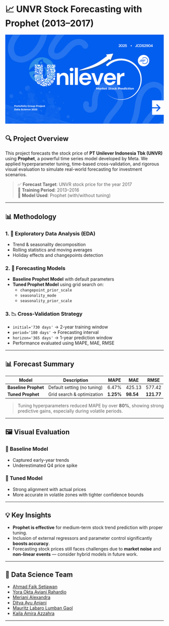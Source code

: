 # 📈 UNVR Stock Forecasting with Prophet (2013–2017)

![Unilever Forecasting](Presentation/UNVR_Forecasting.gif)

## 🔍 Project Overview

This project forecasts the stock price of **PT Unilever Indonesia Tbk (UNVR)** using **Prophet**, a powerful time series model developed by Meta. We applied hyperparameter tuning, time-based cross-validation, and rigorous visual evaluation to simulate real-world forecasting for investment scenarios.

> ✅ **Forecast Target**: UNVR stock price for the year 2017  
> 📅 **Training Period**: 2013–2016  
> 🧠 **Model Used**: Prophet (with/without tuning)

---

## 📊 Methodology

### 1. 📌 Exploratory Data Analysis (EDA)

- Trend & seasonality decomposition
- Rolling statistics and moving averages
- Holiday effects and changepoints detection

### 2. 🔮 Forecasting Models

- **Baseline Prophet Model** with default parameters
- **Tuned Prophet Model** using grid search on:
  - `changepoint_prior_scale`
  - `seasonality_mode`
  - `seasonality_prior_scale`

### 3. 📉 Cross-Validation Strategy

- `initial='730 days'` → 2-year training window
- `period='180 days'` → Forecasting interval
- `horizon='365 days'` → 1-year prediction window
- Performance evaluated using MAPE, MAE, RMSE

---

## 📊 Forecast Summary

| Model                | Description                 | MAPE      | MAE       | RMSE       |
| -------------------- | --------------------------- | --------- | --------- | ---------- |
| **Baseline Prophet** | Default setting (no tuning) | 6.47%     | 425.13    | 577.42     |
| **Tuned Prophet**    | Grid search & optimization  | **1.25%** | **98.54** | **121.77** |

> Tuning hyperparameters reduced MAPE by over **80%**, showing strong predictive gains, especially during volatile periods.

---

## 🖼️ Visual Evaluation

### 🔹 Baseline Model

- Captured early-year trends
- Underestimated Q4 price spike

### 🔸 Tuned Model

- Strong alignment with actual prices
- More accurate in volatile zones with tighter confidence bounds

---

## 💡 Key Insights

- **Prophet is effective** for medium-term stock trend prediction with proper tuning.
- Inclusion of external regressors and parameter control significantly **boosts accuracy**.
- Forecasting stock prices still faces challenges due to **market noise** and **non-linear events** — consider hybrid models in future work.

---

## 👥 Data Science Team

- [Ahmad Faik Setiawan](https://github.com/ahmadFaik)
- [Yora Okta Aviani Rahardjo](https://github.com/yoraoktaar)
- [Meriani Alexandra](https://github.com/jovellexa-code)
- [Ditya Ayu Anjani](https://github.com/Anjaani1)
- [Mauritz Labaro Lumban Gaol](https://github.com/mauritzlabora)
- [Kaila Amira Azzahra](https://github.com/filekeyholder)

---
